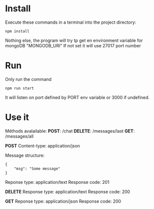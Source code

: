# Install

Execute these commands in a terminal into the project directory:
```
npm install
```
Nothing else, the program will try tp get en environment variable for mongoDB "MONGODB_URI"
If not set it will use 27017 port number
# Run

Only run the command 
```
npm run start
```
It will listen on port defined by PORT env variable or 3000 if undefined.

# Use it

Méthods avalailable:
    **POST**: /chat
    **DELETE**: /messages/last
    **GET**: /messages/all

**POST**
Content-type: application/json

Message structure:
```
{
    "msg": "Some message"
}
```

Reponse type: application/text
Response code: 201

**DELETE**
Response type: application/text
Response code: 200

**GET**
Reponse type: application/json
Response code: 200